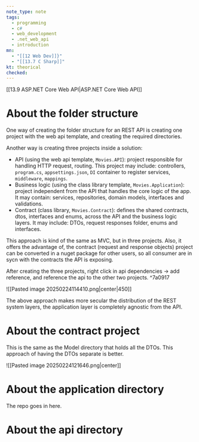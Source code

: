 ```yaml
---
note_type: note
tags:
  - programming
  - c#
  - web_development
  - .net_web_api
  - introduction
mn:
  - "[[12 Web Dev]]}"
  - "[[13.7 C Sharp]]"
kt: theorical
checked:
---
```

[[13.9 ASP.NET Core Web API|ASP.NET Core Web API]]

# About the folder structure
One way of creating the folder structure for an REST API is creating one project with the web api template, and creating the required directories.

Another way is creating three projects inside a solution: 
- API (using the web api template, `Movies.API`): project responsible for handling HTTP request, routing. This project may include: controllers, `program.cs`, `appsettings.json`, `DI` container to register services, `middleware`, `mappings`. 
- Business logic (using the class library template, `Movies.Application`): project independent from the API that handles the core logic of the app. It may contain: services, repositories, domain models, interfaces and validations. 
- Contract (class library, `Movies.Contract`): defines the shared contracts, dtos, interfaces and enums, across the API and the business logic layers. It may include: DTOs, request responses folder, enums and interfaces. 

This approach is kind of the same as MVC, but in three projects. Also, it offers the advantage of, the contract (request and response objects) project can be converted in a nuget package for other users, so all consumer are in sycn with the contracts the API is exposing.  

After creating the three projects, right click in api dependencies -> add reference, and reference the api to the other two projects.  ^7a0917

![[Pasted image 20250224114410.png|center|450]]

The above approach makes more secular the distribution of the REST system layers, the application layer is completely agnostic from the API.  

# About the contract project
This is the same as the Model directory that holds all the DTOs. This approach of having the DTOs separate is better. 

![[Pasted image 20250224121646.png|center]]

# About the application directory
The repo goes in here. 
# About the api directory
